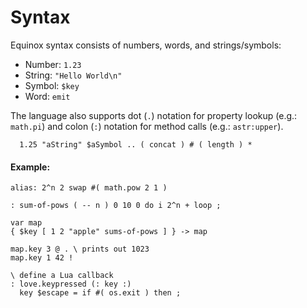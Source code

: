 # Syntax

Equinox syntax consists of numbers, words, and strings/symbols:

* Number: `1.23`
* String: `"Hello World\n"`
* Symbol: `$key`
* Word: `emit`

The language also supports dot (`.`) notation for property lookup (e.g.: `math.pi`) and colon (`:`) notation for method calls (e.g.: `astr:upper`).

```forth
  1.25 "aString" $aSymbol .. ( concat ) # ( length ) * 
```

#### Example:

```forth
alias: 2^n 2 swap #( math.pow 2 1 )

: sum-of-pows ( -- n ) 0 10 0 do i 2^n + loop ;
 
var map
{ $key [ 1 2 "apple" sums-of-pows ] } -> map

map.key 3 @ . \ prints out 1023
map.key 1 42 !

\ define a Lua callback
: love.keypressed (: key :)
  key $escape = if #( os.exit ) then ;
```

